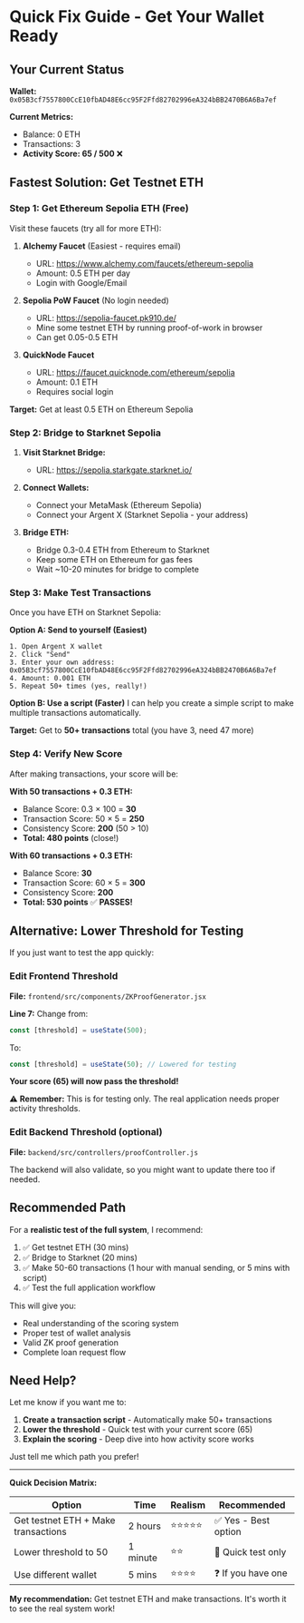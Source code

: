 # Quick Fix Guide - Get Your Wallet Ready

## Your Current Status

**Wallet:** `0x05B3cf7557800CcE10fbAD48E6cc95F2Ffd82702996eA324bBB2470B6A6Ba7ef`

**Current Metrics:**
- Balance: 0 ETH
- Transactions: 3
- **Activity Score: 65 / 500** ❌

## Fastest Solution: Get Testnet ETH

### Step 1: Get Ethereum Sepolia ETH (Free)

Visit these faucets (try all for more ETH):

1. **Alchemy Faucet** (Easiest - requires email)
   - URL: https://www.alchemy.com/faucets/ethereum-sepolia
   - Amount: 0.5 ETH per day
   - Login with Google/Email

2. **Sepolia PoW Faucet** (No login needed)
   - URL: https://sepolia-faucet.pk910.de/
   - Mine some testnet ETH by running proof-of-work in browser
   - Can get 0.05-0.5 ETH

3. **QuickNode Faucet**
   - URL: https://faucet.quicknode.com/ethereum/sepolia
   - Amount: 0.1 ETH
   - Requires social login

**Target:** Get at least 0.5 ETH on Ethereum Sepolia

### Step 2: Bridge to Starknet Sepolia

1. **Visit Starknet Bridge:**
   - URL: https://sepolia.starkgate.starknet.io/

2. **Connect Wallets:**
   - Connect your MetaMask (Ethereum Sepolia)
   - Connect your Argent X (Starknet Sepolia - your address)

3. **Bridge ETH:**
   - Bridge 0.3-0.4 ETH from Ethereum to Starknet
   - Keep some ETH on Ethereum for gas fees
   - Wait ~10-20 minutes for bridge to complete

### Step 3: Make Test Transactions

Once you have ETH on Starknet Sepolia:

**Option A: Send to yourself (Easiest)**
```
1. Open Argent X wallet
2. Click "Send"
3. Enter your own address: 0x05B3cf7557800CcE10fbAD48E6cc95F2Ffd82702996eA324bBB2470B6A6Ba7ef
4. Amount: 0.001 ETH
5. Repeat 50+ times (yes, really!)
```

**Option B: Use a script (Faster)**
I can help you create a simple script to make multiple transactions automatically.

**Target:** Get to **50+ transactions** total (you have 3, need 47 more)

### Step 4: Verify New Score

After making transactions, your score will be:

**With 50 transactions + 0.3 ETH:**
- Balance Score: 0.3 × 100 = **30**
- Transaction Score: 50 × 5 = **250**
- Consistency Score: **200** (50 > 10)
- **Total: 480 points** (close!)

**With 60 transactions + 0.3 ETH:**
- Balance Score: **30**
- Transaction Score: 60 × 5 = **300**
- Consistency Score: **200**
- **Total: 530 points** ✅ **PASSES!**

## Alternative: Lower Threshold for Testing

If you just want to test the app quickly:

### Edit Frontend Threshold

**File:** `frontend/src/components/ZKProofGenerator.jsx`

**Line 7:** Change from:
```javascript
const [threshold] = useState(500);
```

To:
```javascript
const [threshold] = useState(50); // Lowered for testing
```

**Your score (65) will now pass the threshold!**

⚠️ **Remember:** This is for testing only. The real application needs proper activity thresholds.

### Edit Backend Threshold (optional)

**File:** `backend/src/controllers/proofController.js`

The backend will also validate, so you might want to update there too if needed.

## Recommended Path

For a **realistic test of the full system**, I recommend:

1. ✅ Get testnet ETH (30 mins)
2. ✅ Bridge to Starknet (20 mins)
3. ✅ Make 50-60 transactions (1 hour with manual sending, or 5 mins with script)
4. ✅ Test the full application workflow

This will give you:
- Real understanding of the scoring system
- Proper test of wallet analysis
- Valid ZK proof generation
- Complete loan request flow

## Need Help?

Let me know if you want me to:

1. **Create a transaction script** - Automatically make 50+ transactions
2. **Lower the threshold** - Quick test with your current score (65)
3. **Explain the scoring** - Deep dive into how activity score works

Just tell me which path you prefer!

---

**Quick Decision Matrix:**

| Option | Time | Realism | Recommended |
|--------|------|---------|-------------|
| Get testnet ETH + Make transactions | 2 hours | ⭐⭐⭐⭐⭐ | ✅ Yes - Best option |
| Lower threshold to 50 | 1 minute | ⭐⭐ | 🔄 Quick test only |
| Use different wallet | 5 mins | ⭐⭐⭐⭐ | ❓ If you have one |

**My recommendation:** Get testnet ETH and make transactions. It's worth it to see the real system work!
